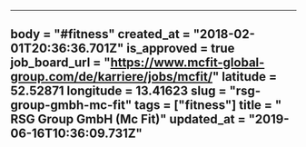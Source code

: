 ---
body = "#fitness"
created_at = "2018-02-01T20:36:36.701Z"
is_approved = true
job_board_url = "https://www.mcfit-global-group.com/de/karriere/jobs/mcfit/"
latitude = 52.52871
longitude = 13.41623
slug = "rsg-group-gmbh-mc-fit"
tags = ["fitness"]
title = " RSG Group GmbH (Mc Fit)"
updated_at = "2019-06-16T10:36:09.731Z"
---